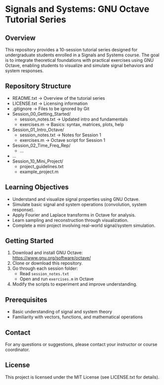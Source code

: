Signals and Systems: GNU Octave Tutorial Series
===============================================

Overview
--------
This repository provides a 10-session tutorial series designed for undergraduate students enrolled in a Signals and Systems course. The goal is to integrate theoretical foundations with practical exercises using GNU Octave, enabling students to visualize and simulate signal behaviors and system responses.

Repository Structure
--------------------
- README.txt              → Overview of the tutorial series
- LICENSE.txt             → Licensing information
- .gitignore              → Files to be ignored by Git
- Session_00_Getting_Started/
  - session_notes.txt     → Updated intro and fundamentals
  - exercises.m           → Basics: syntax, matrices, plots, help 
- Session_01_Intro_Octave/
  - session_notes.txt     → Notes for Session 1
  - exercises.m           → Octave script for Session 1
- Session_02_Time_Freq_Rep/
  - ...
- ...
- Session_10_Mini_Project/
  - project_guidelines.txt
  - example_project.m

Learning Objectives
-------------------
- Understand and visualize signal properties using GNU Octave.
- Simulate basic signal and system operations (convolution, system response).
- Apply Fourier and Laplace transforms in Octave for analysis.
- Learn sampling and reconstruction through visualization.
- Complete a mini project involving real-world signal/system simulation.

Getting Started
---------------
1. Download and install GNU Octave: https://www.gnu.org/software/octave/
2. Clone or download this repository.
3. Go through each session folder:
   - Read `session_notes.txt`
   - Open and run `exercises.m` in Octave
4. Modify the scripts to experiment and improve understanding.

Prerequisites
-------------
- Basic understanding of signal and system theory
- Familiarity with vectors, functions, and mathematical operations

Contact
-------
For any questions or suggestions, please contact your instructor or course coordinator.

License
-------
This project is licensed under the MIT License (see LICENSE.txt for details).
